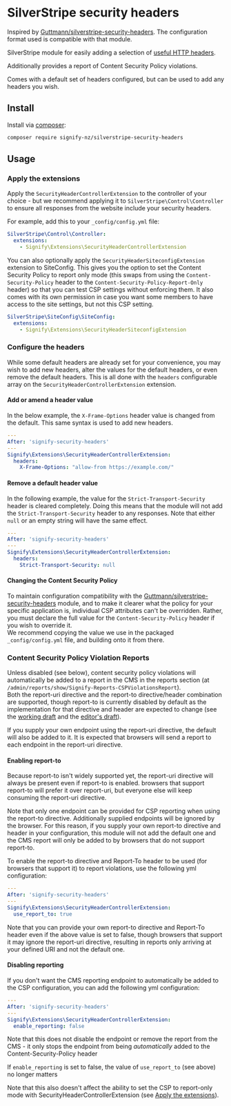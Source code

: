 # SilverStripe security headers

Inspired by [Guttmann/silverstripe-security-headers](https://github.com/guttmann/silverstripe-security-headers). The configuration format used is compatible with that module.

SilverStripe module for easily adding a selection of [useful HTTP headers](https://wiki.owasp.org/index.php/OWASP_Secure_Headers_Project#tab=Headers).

Additionally provides a report of Content Security Policy violations.

Comes with a default set of headers configured, but can be used to add any headers you wish.

## Install

Install via [composer](https://getcomposer.org):

```bash
composer require signify-nz/silverstripe-security-headers
```

## Usage

### Apply the extensions

Apply the `SecurityHeaderControllerExtension` to the controller of your choice - but we recommend applying it to `SilverStripe\Control\Controller` to ensure all responses from the website include your security headers.

For example, add this to your `_config/config.yml` file:

```yml
SilverStripe\Control\Controller:
  extensions:
    - Signify\Extensions\SecurityHeaderControllerExtension
```

You can also optionally apply the `SecurityHeaderSiteconfigExtension` extension to SiteConfig. This gives you the option to set the Content Security Policy to report only mode (this swaps from using the `Content-Security-Policy` header to the `Content-Security-Policy-Report-Only` header) so that you can test CSP settings without enforcing them.
It also comes with its own permission in case you want some members to have access to the site settings, but not this CSP setting.

```yml
SilverStripe\SiteConfig\SiteConfig:
  extensions:
    - Signify\Extensions\SecurityHeaderSiteconfigExtension
```

### Configure the headers

While some default headers are already set for your convenience, you may wish to add new headers, alter the values for the default headers, or even remove the default headers. This is all done with the `headers` configurable array on the `SecurityHeaderControllerExtension` extension.

#### Add or amend a header value

In the below example, the `X-Frame-Options` header value is changed from the default. This same syntax is used to add new headers.

```yml
---
After: 'signify-security-headers'
---
Signify\Extensions\SecurityHeaderControllerExtension:
  headers:
    X-Frame-Options: "allow-from https://example.com/"
```

#### Remove a default header value

In the following example, the value for the `Strict-Transport-Security` header is cleared completely. Doing this means that the module will not add the `Strict-Transport-Security` header to any responses.
Note that either `null` or an empty string will have the same effect.

```yml
---
After: 'signify-security-headers'
---
Signify\Extensions\SecurityHeaderControllerExtension:
  headers:
    Strict-Transport-Security: null
```

#### Changing the Content Security Policy

To maintain configuration compatibility with the [Guttmann/silverstripe-security-headers](https://github.com/guttmann/silverstripe-security-headers) module, and to make it clearer what the policy for your specific application is, individual CSP attributes can't be overridden. Rather, you must declare the full value for the `Content-Security-Policy` header if you wish to override it.  
We recommend copying the value we use in the packaged `_config/config.yml` file, and building onto it from there.

### Content Security Policy Violation Reports

Unless disabled (see below), content security policy violations will automatically be added to a report in the CMS in the reports section (at `/admin/reports/show/Signify-Reports-CSPViolationsReport`).  
Both the report-uri directive and the report-to directive/header combination are supported, though report-to is currently disabled by default as the implementation for that directive and header are expected to change (see the [working draft](https://www.w3.org/TR/reporting/) and the [editor's draft](https://w3c.github.io/reporting/)).

If you supply your own endpoint using the report-uri directive, the default will also be added to it. It is expected that browsers will send a report to each endpoint in the report-uri directive.

#### Enabling report-to

Because report-to isn't widely supported yet, the report-uri directive will always be present even if report-to is enabled. browsers that support report-to will prefer it over report-uri, but everyone else will keep consuming the report-uri directive.

Note that only one endpoint can be provided for CSP reporting when using the report-to directive. Additionally supplied endpoints will be ignored by the browser. For this reason, if you supply your own report-to directive and header in your configuration, this module will not add the default one and the CMS report will only be added to by browsers that do not support report-to.

To enable the report-to directive and Report-To header to be used (for browsers that support it) to report violations, use the following yml configuration:

```yml
---
After: 'signify-security-headers'
---
Signify\Extensions\SecurityHeaderControllerExtension:
  use_report_to: true
```

Note that you can provide your own report-to directive and Report-To header even if the above value is set to false, though browsers that support it may ignore the report-uri directive, resulting in reports only arriving at your defined URI and not the default one.

#### Disabling reporting

If you don't want the CMS reporting endpoint to automatically be added to the CSP configuration, you can add the following yml configuration:

```yml
---
After: 'signify-security-headers'
---
Signify\Extensions\SecurityHeaderControllerExtension:
  enable_reporting: false
```

Note that this does not disable the endpoint or remove the report from the CMS - it only stops the endpoint from being _automatically_ added to the Content-Security-Policy header
  
If `enable_reporting` is set to false, the value of `use_report_to` (see above) no longer matters

Note that this also doesn't affect the ability to set the CSP to report-only mode with SecurityHeaderControllerExtension (see [Apply the extensions](#apply-the-extensions)).
